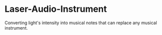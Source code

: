 # Laser-Audio-Instrument
Converting light's intensity into musical notes that can replace any musical instrument.
